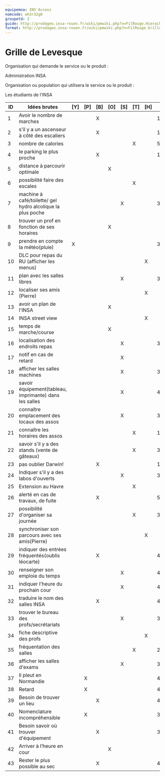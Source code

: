 ```yaml
---
equipemoa: INS'Access
nomcode: wh3r32g0
groupetd: 2
guide: http://prodageo.insa-rouen.fr/wiki/pmwiki.php?n=FilRouge.HierachiserBesoins
format: http://prodageo.insa-rouen.fr/wiki/pmwiki.php?n=FilRouge.GrilleLevesque
---
```


# Grille de Levesque

Organisation qui demande le service ou le produit : 

Administration INSA

Organisation ou population qui utilisera le service ou le produit :

Les étudiants de l'INSA 


| ID | Idées brutes                                               | [Y] | [P] | [B] | [O] | [S] | [T] | [H] | [R]   |
|----|------------------------------------------------------------|-----|-----|-----|-----|-----|-----|-----|-------|
| 1  | Avoir le nombre de marches                                 |     |     | X   |     |     |     |     | 15    |
| 2  | s'il y a un ascenseur à côté des escaliers                 |     |     | X   |     |     |     |     | 15    |
| 3  | nombre de calories                                         |     |     |     |     |     | X   |     | 5     |
| 4  | le parking le plus proche                                  |     |     | X   |     |     |     |     | 15    |
| 5  | distance à parcourir optimale                              |     |     |     | X   |     |     |     |       |
| 6  | possibilité faire des escales                              |     |     |     |     |     | X   |     |       |
| 7  | machine à café/toilette/ gel hydro alcolique la plus poche |     |     |     |     | X   |     |     | 39    |
| 8  | trouver un prof en fonction de ses horaires                |     |     |     | X   |     |     |     |       |
| 9  | prendre en compte la météo(pluie)                          | X   |     |     |     |     |     |     | 37    |
| 10 | DLC pour repas du RU (afficher les menus)                  |     |     |     |     |     |     | X   |       |
| 11 | plan avec les salles libres                                |     |     |     |     | X   |     |     | 39    |
| 12 | localiser ses amis (Pierre)                                |     |     |     |     |     |     | X   |       |
| 13 | avoir un  plan de l'INSA                                   |     |     |     | X   |     |     |     |       |
| 14 | INSA street view                                           |     |     |     |     |     |     | X   |       |
| 15 | temps de marche/course                                     |     |     |     | X   |     |     |     |       |
| 16 | localisation des endroits repas                            |     |     |     |     | X   |     |     | 39    |
| 17 | notif en cas de retard                                     |     |     |     |     | X   |     |     |       |
| 18 | afficher les salles machines                               |     |     |     |     | X   |     |     | 39    |
| 19 | savoir équipement(tableau, imprimante) dans les salles     |     |     |     |     | X   |     |     | 41    |
| 20 | connaître emplacement des locaux des assos                 |     |     |     |     | X   |     |     | 39    |
| 21 | connaître les horaires des assos                           |     |     |     |     |     | X   |     | 19    |
| 22 | savoir s'il y a des stands (vente de gâteaux)              |     |     |     |     |     | X   |     | 39    |
| 23 | pas oublier Darwin!                                        |     |     | X   |     |     |     |     | 13    |
| 24 | Indiquer s'il y a des labos d'ouverts                      |     |     |     |     | X   |     |     | 39    |
| 25 | Extension au Havre                                         |     |     |     |     |     | X   |     |       |
| 26 | alerté en cas de travaux, de fuite                         |     |     | X   |     |     |     |     | 5     |
| 27 | possibilité d'organiser sa journée                         |     |     |     |     |     | X   |     | 30    |
| 28 | synchroniser son parcours avec ses amis(Pierre)            |     |     |     |     |     |     | X   |       |
| 29 | indiquer des entrées fréquentés(oublis léocarte)           |     |     | X   |     |     |     |     | 42    |
| 30 | renseigner son emploie du temps                            |     |     |     |     | X   |     |     | 42    |
| 31 | indiquer l'heure du prochain cour                          |     |     |     |     | X   |     |     | 42    |
| 32 | traduire le nom des salles INSA                            |     |     | X   |     |     |     |     | 42    |
| 33 | trouver le bureau des profs/secrétariats                   |     |     |     |     | X   |     |     | 39    |
| 34 | fiche descriptive des profs                                |     |     |     |     |     |     | X   |       |
| 35 | fréquentation des salles                                   |     |     |     |     |     | X   |     | 24,11 |
| 36 | afficher les salles d'exams                                |     |     |     |     | X   |     |     | 39    |
| 37 | Il pleut en Normandie                                      |     | X   |     |     |     |     |     | 43    |
| 38 | Retard                                                     |     | X   |     |     |     |     |     | 42    |
| 39 | Besoin de trouver un lieu                                  |     |     | X   |     |     |     |     | 42    |
| 40 | Nomenclature incompréhensible                              |     | X   |     |     |     |     |     | 32    |
| 41 | Besoin savoir où trouver d'équipement                      |     |     | X   |     |     |     |     | 39    |
| 42 | Arriver à l’heure en cour                                  |     |     |     | X   |     |     |     |       |
| 43 | Rester le plus possible au sec                             |     |     | X   |     |     |     |     | 42    |
